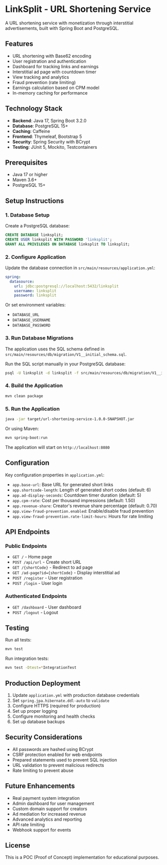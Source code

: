 # LinkSplit - URL Shortening Service

A URL shortening service with monetization through interstitial advertisements, built with Spring Boot and PostgreSQL.

## Features

- URL shortening with Base62 encoding
- User registration and authentication
- Dashboard for tracking links and earnings
- Interstitial ad page with countdown timer
- View tracking and analytics
- Fraud prevention (rate limiting)
- Earnings calculation based on CPM model
- In-memory caching for performance

## Technology Stack

- **Backend**: Java 17, Spring Boot 3.2.0
- **Database**: PostgreSQL 15+
- **Caching**: Caffeine
- **Frontend**: Thymeleaf, Bootstrap 5
- **Security**: Spring Security with BCrypt
- **Testing**: JUnit 5, Mockito, Testcontainers

## Prerequisites

- Java 17 or higher
- Maven 3.6+
- PostgreSQL 15+

## Setup Instructions

### 1. Database Setup

Create a PostgreSQL database:

```sql
CREATE DATABASE linksplit;
CREATE USER linksplit WITH PASSWORD 'linksplit';
GRANT ALL PRIVILEGES ON DATABASE linksplit TO linksplit;
```

### 2. Configure Application

Update the database connection in `src/main/resources/application.yml`:

```yaml
spring:
  datasource:
    url: jdbc:postgresql://localhost:5432/linksplit
    username: linksplit
    password: linksplit
```

Or set environment variables:
- `DATABASE_URL`
- `DATABASE_USERNAME`
- `DATABASE_PASSWORD`

### 3. Run Database Migrations

The application uses the SQL schema defined in `src/main/resources/db/migration/V1__initial_schema.sql`. 

Run the SQL script manually in your PostgreSQL database:

```bash
psql -U linksplit -d linksplit -f src/main/resources/db/migration/V1__initial_schema.sql
```

### 4. Build the Application

```bash
mvn clean package
```

### 5. Run the Application

```bash
java -jar target/url-shortening-service-1.0.0-SNAPSHOT.jar
```

Or using Maven:

```bash
mvn spring-boot:run
```

The application will start on `http://localhost:8080`

## Configuration

Key configuration properties in `application.yml`:

- `app.base-url`: Base URL for generated short links
- `app.shortcode-length`: Length of generated short codes (default: 6)
- `app.ad-display-seconds`: Countdown timer duration (default: 5)
- `app.cpm-rate`: Cost per thousand impressions (default: 1.50)
- `app.revenue-share`: Creator's revenue share percentage (default: 0.70)
- `app.view-fraud-prevention.enabled`: Enable/disable fraud prevention
- `app.view-fraud-prevention.rate-limit-hours`: Hours for rate limiting

## API Endpoints

### Public Endpoints

- `GET /` - Home page
- `POST /api/url` - Create short URL
- `GET /{shortCode}` - Redirect to ad page
- `GET /ad-page?id={shortCode}` - Display interstitial ad
- `POST /register` - User registration
- `POST /login` - User login

### Authenticated Endpoints

- `GET /dashboard` - User dashboard
- `POST /logout` - Logout

## Testing

Run all tests:

```bash
mvn test
```

Run integration tests:

```bash
mvn test -Dtest=*IntegrationTest
```

## Production Deployment

1. Update `application.yml` with production database credentials
2. Set `spring.jpa.hibernate.ddl-auto` to `validate`
3. Configure HTTPS (required for production)
4. Set up proper logging
5. Configure monitoring and health checks
6. Set up database backups

## Security Considerations

- All passwords are hashed using BCrypt
- CSRF protection enabled for web endpoints
- Prepared statements used to prevent SQL injection
- URL validation to prevent malicious redirects
- Rate limiting to prevent abuse

## Future Enhancements

- Real payment system integration
- Admin dashboard for user management
- Custom domain support for creators
- Ad mediation for increased revenue
- Advanced analytics and reporting
- API rate limiting
- Webhook support for events

## License

This is a POC (Proof of Concept) implementation for educational purposes.